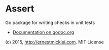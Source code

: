 Assert
==========

Go package for writing checks in unit tests


- [Documentation on godoc.org](http://godoc.org/github.com/emicklei/assert)

(c) 2015, http://ernestmicklei.com. MIT License